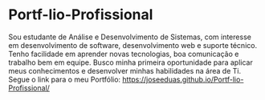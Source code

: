 # Portf-lio-Profissional
Sou estudante de Análise e Desenvolvimento de Sistemas, com interesse em desenvolvimento de software, desenvolvimento web e suporte técnico. Tenho facilidade em aprender novas tecnologias, boa comunicação e trabalho bem em equipe. Busco minha primeira oportunidade para aplicar meus conhecimentos e desenvolver minhas habilidades na área de Ti. <br>
Segue o link para o meu Portfólio: <a href="https://joseeduas.github.io/Portf-lio-Profissional/" target="_blank">https://joseeduas.github.io/Portf-lio-Profissional/</a>

